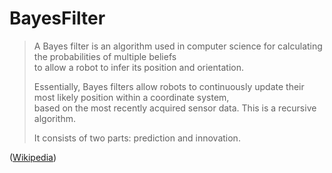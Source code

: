 # BayesFilter

> A Bayes filter is an algorithm used in computer science for calculating the probabilities of multiple beliefs  
> to allow a robot to infer its position and orientation.
> 
> Essentially, Bayes filters allow robots to continuously update their most likely position within a coordinate system,  
> based on the most recently acquired sensor data. This is a recursive algorithm.
> 
>  It consists of two parts: prediction and innovation.

([Wikipedia](https://en.wikipedia.org/wiki/Bayes_filter))